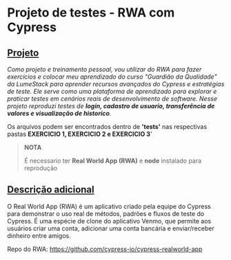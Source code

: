 # Projeto de testes - RWA com Cypress

## <u>Projeto</u>

<i> Como projeto e treinamento pessoal, vou utilizar do RWA para fazer exercícios e colocar meu aprendizado do curso "Guardião da Qualidade" da LumeStack para aprender recursos avançados do Cypress e estratégias de teste. Ele serve como uma plataforma de aprendizado para explorar e praticar testes em cenários reais de desenvolvimento de software. Nesse projeto reproduzi testes de **login, cadastro de usuario, transferência de valores e visualização de historico**.</i>

Os arquivos podem ser encontrados dentro de **'tests'** nas respectivas pastas **EXERCICIO 1, EXERCICIO 2 e EXERCICIO 3**' 

>**NOTA**
>
> É necessario ter **Real World App (RWA)** e **node** instalado para reprodução

## <u>Descrição adicional</u>

O Real World App (RWA) é um aplicativo criado pela equipe do Cypress para demonstrar o uso real de métodos, padrões e fluxos de teste do Cypress. É uma espécie de clone do aplicativo Venmo, que permite aos usuários criar uma conta, adicionar uma conta bancária e enviar/receber dinheiro entre amigos. 

Repo do RWA: https://github.com/cypress-io/cypress-realworld-app

